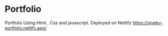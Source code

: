 # Portfolio
Portfolio Using Html , Css and javascript. Deployed on Netlify https://vivekv-portfolio.netlify.app/
